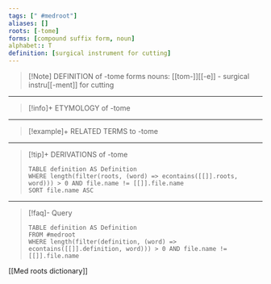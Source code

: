 ```yaml
---
tags: [" #medroot"]
aliases: []
roots: [-tome]
forms: [compound suffix form, noun]
alphabet:: T
definition: [surgical instrument for cutting]
---
```

>[!Note] DEFINITION of -tome
>forms nouns: [[tom-]][[-e]] - surgical instru[[-ment]] for cutting
_____
>[!info]+ ETYMOLOGY of -tome
>
_____
>[!example]+ RELATED TERMS to -tome
>
_____
>[!tip]+ DERIVATIONS of -tome
>```dataview
>TABLE definition AS Definition 
>WHERE length(filter(roots, (word) => econtains([[]].roots, word))) > 0 AND file.name != [[]].file.name
>SORT file.name ASC
>```
_____
>[!faq]- Query
>```dataview
>TABLE definition AS Definition
>FROM #medroot
>WHERE length(filter(definition, (word) => econtains([[]].definition, word))) > 0 AND file.name != [[]].file.name
>```

[[Med roots dictionary]]